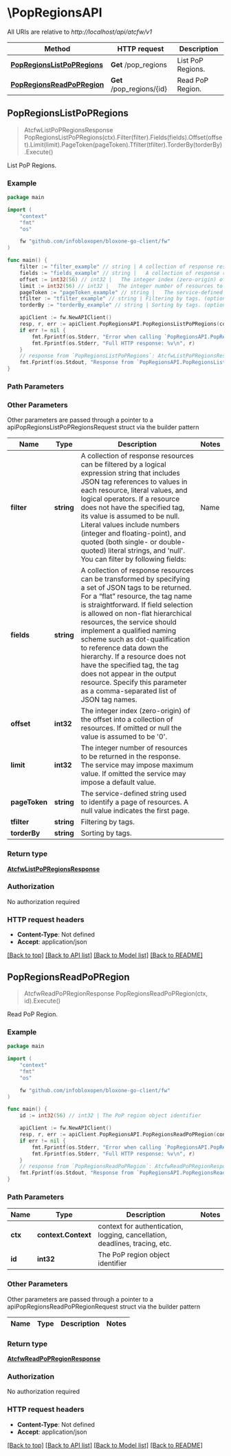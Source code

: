 # \PopRegionsAPI

All URIs are relative to *http://localhost/api/atcfw/v1*

Method | HTTP request | Description
------------- | ------------- | -------------
[**PopRegionsListPoPRegions**](PopRegionsAPI.md#PopRegionsListPoPRegions) | **Get** /pop_regions | List PoP Regions.
[**PopRegionsReadPoPRegion**](PopRegionsAPI.md#PopRegionsReadPoPRegion) | **Get** /pop_regions/{id} | Read PoP Region.



## PopRegionsListPoPRegions

> AtcfwListPoPRegionsResponse PopRegionsListPoPRegions(ctx).Filter(filter).Fields(fields).Offset(offset).Limit(limit).PageToken(pageToken).Tfilter(tfilter).TorderBy(torderBy).Execute()

List PoP Regions.



### Example

```go
package main

import (
	"context"
	"fmt"
	"os"

	fw "github.com/infobloxopen/bloxone-go-client/fw"
)

func main() {
	filter := "filter_example" // string | A collection of response resources can be filtered by a logical expression string that includes JSON tag references to values in each resource, literal values, and logical operators. If a resource does not have the specified tag, its value is assumed to be null.  Literal values include numbers (integer and floating-point), and quoted (both single- or double-quoted) literal strings, and 'null'.  You can filter by following fields:  | Name               | type   | Supported Ops    | | ------------------ | ------ | ---------------- | | region             | string | ==, !=           | | location           | string | ~, !~            |  Grouping operators (and, or, not, ()) are not supported between different fields.  (optional)
	fields := "fields_example" // string |   A collection of response resources can be transformed by specifying a set of JSON tags to be returned. For a “flat” resource, the tag name is straightforward. If field selection is allowed on non-flat hierarchical resources, the service should implement a qualified naming scheme such as dot-qualification to reference data down the hierarchy. If a resource does not have the specified tag, the tag does not appear in the output resource.  Specify this parameter as a comma-separated list of JSON tag names.         (optional)
	offset := int32(56) // int32 |   The integer index (zero-origin) of the offset into a collection of resources. If omitted or null the value is assumed to be '0'.          (optional)
	limit := int32(56) // int32 |   The integer number of resources to be returned in the response. The service may impose maximum value. If omitted the service may impose a default value.          (optional)
	pageToken := "pageToken_example" // string |   The service-defined string used to identify a page of resources. A null value indicates the first page.          (optional)
	tfilter := "tfilter_example" // string | Filtering by tags. (optional)
	torderBy := "torderBy_example" // string | Sorting by tags. (optional)

	apiClient := fw.NewAPIClient()
	resp, r, err := apiClient.PopRegionsAPI.PopRegionsListPoPRegions(context.Background()).Filter(filter).Fields(fields).Offset(offset).Limit(limit).PageToken(pageToken).Tfilter(tfilter).TorderBy(torderBy).Execute()
	if err != nil {
		fmt.Fprintf(os.Stderr, "Error when calling `PopRegionsAPI.PopRegionsListPoPRegions``: %v\n", err)
		fmt.Fprintf(os.Stderr, "Full HTTP response: %v\n", r)
	}
	// response from `PopRegionsListPoPRegions`: AtcfwListPoPRegionsResponse
	fmt.Fprintf(os.Stdout, "Response from `PopRegionsAPI.PopRegionsListPoPRegions`: %v\n", resp)
}
```

### Path Parameters



### Other Parameters

Other parameters are passed through a pointer to a apiPopRegionsListPoPRegionsRequest struct via the builder pattern


Name | Type | Description  | Notes
------------- | ------------- | ------------- | -------------
 **filter** | **string** | A collection of response resources can be filtered by a logical expression string that includes JSON tag references to values in each resource, literal values, and logical operators. If a resource does not have the specified tag, its value is assumed to be null.  Literal values include numbers (integer and floating-point), and quoted (both single- or double-quoted) literal strings, and &#39;null&#39;.  You can filter by following fields:  | Name               | type   | Supported Ops    | | ------------------ | ------ | ---------------- | | region             | string | &#x3D;&#x3D;, !&#x3D;           | | location           | string | ~, !~            |  Grouping operators (and, or, not, ()) are not supported between different fields.  | 
 **fields** | **string** |   A collection of response resources can be transformed by specifying a set of JSON tags to be returned. For a “flat” resource, the tag name is straightforward. If field selection is allowed on non-flat hierarchical resources, the service should implement a qualified naming scheme such as dot-qualification to reference data down the hierarchy. If a resource does not have the specified tag, the tag does not appear in the output resource.  Specify this parameter as a comma-separated list of JSON tag names.         | 
 **offset** | **int32** |   The integer index (zero-origin) of the offset into a collection of resources. If omitted or null the value is assumed to be &#39;0&#39;.          | 
 **limit** | **int32** |   The integer number of resources to be returned in the response. The service may impose maximum value. If omitted the service may impose a default value.          | 
 **pageToken** | **string** |   The service-defined string used to identify a page of resources. A null value indicates the first page.          | 
 **tfilter** | **string** | Filtering by tags. | 
 **torderBy** | **string** | Sorting by tags. | 

### Return type

[**AtcfwListPoPRegionsResponse**](AtcfwListPoPRegionsResponse.md)

### Authorization

No authorization required

### HTTP request headers

- **Content-Type**: Not defined
- **Accept**: application/json

[[Back to top]](#) [[Back to API list]](../README.md#documentation-for-api-endpoints)
[[Back to Model list]](../README.md#documentation-for-models)
[[Back to README]](../README.md)


## PopRegionsReadPoPRegion

> AtcfwReadPoPRegionResponse PopRegionsReadPoPRegion(ctx, id).Execute()

Read PoP Region.



### Example

```go
package main

import (
	"context"
	"fmt"
	"os"

	fw "github.com/infobloxopen/bloxone-go-client/fw"
)

func main() {
	id := int32(56) // int32 | The PoP region object identifier

	apiClient := fw.NewAPIClient()
	resp, r, err := apiClient.PopRegionsAPI.PopRegionsReadPoPRegion(context.Background(), id).Execute()
	if err != nil {
		fmt.Fprintf(os.Stderr, "Error when calling `PopRegionsAPI.PopRegionsReadPoPRegion``: %v\n", err)
		fmt.Fprintf(os.Stderr, "Full HTTP response: %v\n", r)
	}
	// response from `PopRegionsReadPoPRegion`: AtcfwReadPoPRegionResponse
	fmt.Fprintf(os.Stdout, "Response from `PopRegionsAPI.PopRegionsReadPoPRegion`: %v\n", resp)
}
```

### Path Parameters


Name | Type | Description  | Notes
------------- | ------------- | ------------- | -------------
**ctx** | **context.Context** | context for authentication, logging, cancellation, deadlines, tracing, etc.
**id** | **int32** | The PoP region object identifier | 

### Other Parameters

Other parameters are passed through a pointer to a apiPopRegionsReadPoPRegionRequest struct via the builder pattern


Name | Type | Description  | Notes
------------- | ------------- | ------------- | -------------


### Return type

[**AtcfwReadPoPRegionResponse**](AtcfwReadPoPRegionResponse.md)

### Authorization

No authorization required

### HTTP request headers

- **Content-Type**: Not defined
- **Accept**: application/json

[[Back to top]](#) [[Back to API list]](../README.md#documentation-for-api-endpoints)
[[Back to Model list]](../README.md#documentation-for-models)
[[Back to README]](../README.md)

